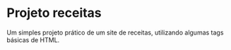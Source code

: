 # Projeto receitas 
Um simples projeto prático de um site de receitas, utilizando algumas tags básicas de HTML. 